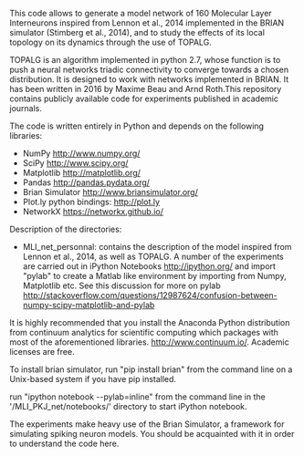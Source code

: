 This code allows to generate a model network of 160 Molecular Layer Interneurons inspired from Lennon et al., 2014 implemented in the BRIAN simulator (Stimberg et al., 2014), and to study the effects of its local topology on its dynamics through the use of TOPALG.

TOPALG is an algorithm implemented in python 2.7, whose function is to push a neural networks triadic connectivity to converge towards a chosen distribution. It is designed to work with networks implemented in BRIAN. It has been written in 2016 by Maxime Beau and Arnd Roth.This repository contains publicly available code for experiments published in academic journals.

The code is written entirely in Python and depends on the following libraries:
- NumPy http://www.numpy.org/
- SciPy http://www.scipy.org/
- Matplotlib http://matplotlib.org/
- Pandas http://pandas.pydata.org/
- Brian Simulator http://www.briansimulator.org/
- Plot.ly python bindings: http://plot.ly
- NetworkX https://networkx.github.io/


Description of the directories:
- MLI_net_personnal: contains the description of the model inspired from Lennon et al., 2014, as well as TOPALG.
A number of the experiments are carried out in iPython Notebooks http://ipython.org/ and import "pylab" to create a
Matlab like environment by importing from Numpy, Matplotlib etc.  See this discussion for more on pylab
http://stackoverflow.com/questions/12987624/confusion-between-numpy-scipy-matplotlib-and-pylab

It is highly recommended that you install the Anaconda Python distribution from continuum analytics
for scientific computing which packages with most of the aforementioned libraries. http://www.continuum.io/.  Academic
licenses are free.

To install brian simulator, run "pip install brian" from the command line on a Unix-based system if you have pip
installed.

run "ipython notebook --pylab=inline" from the command line in the '/MLI_PKJ_net/notebooks/' directory to start iPython
notebook.

The experiments make heavy use of the Brian Simulator, a framework for simulating spiking neuron models.  You should be
acquainted with it in order to understand the code here.
